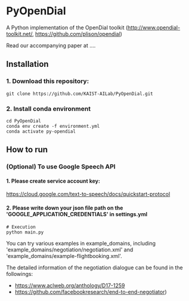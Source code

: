 # PyOpenDial

A Python implementation of the OpenDial toolkit (http://www.opendial-toolkit.net/, https://github.com/plison/opendial) 

Read our accompanying paper at ....

## Installation
### 1. Download this repository:
```
git clone https://github.com/KAIST-AILab/PyOpenDial.git
```

### 2. Install conda environment
```
cd PyOpenDial
conda env create -f environment.yml
conda activate py-opendial
```

## How to run

### (Optional) To use Google Speech API

#### 1. Please create service account key:
https://cloud.google.com/text-to-speech/docs/quickstart-protocol

#### 2. Please write down your json file path on the 'GOOGLE_APPLICATION_CREDENTIALS' in settings.yml

```
# Execution
python main.py
```
You can try various examples in example_domains, including 'example_domains/negotiation/negotiation.xml' and 'example_domains/example-flightbooking.xml'.

The detailed information of the negotiation dialogue can be found in the followings:
- https://www.aclweb.org/anthology/D17-1259
- https://github.com/facebookresearch/end-to-end-negotiator)

